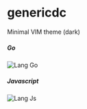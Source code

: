 # genericdc

Minimal VIM theme (dark)

##### Go

![Lang Go](https://raw.github.com/nowk/genericdc/master/screenshot-go.png)


##### Javascript

![Lang Js](https://raw.github.com/nowk/genericdc/master/screenshot-js.png)
